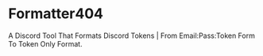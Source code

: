 # Formatter404
A Discord Tool That Formats Discord Tokens | From Email:Pass:Token Form To Token Only Format.
